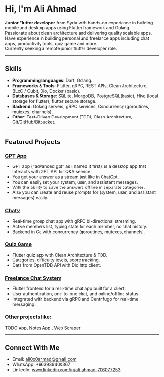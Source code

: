 #  Hi, I'm Ali Ahmad
**Junior Flutter developer** from Syria with hands-on experience in building mobile and desktop apps using Flutter framework and Golang.  
Passionate about clean architecture and delivering quality scalable apps. Have experience in building personal and freelance apps including chat apps, productivity tools, quiz game and more.  
Currently seeking a remote junior flutter developer role.

---

## Skills
- **Programming languages**: Dart, Golang.  
- **Frameworks & Tools**: Flutter, gRPC, REST APIs, Clean Architecture, BLoC / Cubit, Dio, Docker (basic).
- **Databases & Storage**: SQLite, MongoDB, PostgreSQL(basic), Hive (local storage for flutter), flutter secure storage.  
- **Backend**: Golang servers, gRPC services, Concurrency (goroutines, mutexes, channels).
- **Other**: Test-Driven Development (TDD), Clean Architecture, Git/GitHub/Bitbucket.

---

## Featured Projects

### [GPT App](https://github.com/ALIxAHMAD/gpt_app)
- GPT app ("advanced gpt" as I named it first), is a desktop app that interacts with GPT API for Q&A service.  
- You get your answer as a stream just like in ChatGpt.  
- You can easily set your system, user, and assistant messages.  
- With the ability to save the answers offline in separate categories.  
- Also you can create and reuse prompts for (system, user, and assistant messages) easily.

### [Chaty](https://github.com/ALIxAHMAD/chaty)
- Real-time group chat app with gRPC bi-directional streaming.  
- Active members list, typing state for each member, no chat history.  
- Backend in Go with concurrency (goroutines, mutexes, channels). 

### [Quiz Game](https://github.com/ALIxAHMAD/quiz_game)
- Flutter quiz app with Clean Architecture & TDD.  
- Categories, difficulty levels, score tracking.  
- Data from OpenTDB API with Dio http client.  

### [Freelance Chat System](https://github.com/ALIxAHMAD/chat_system_case_study)
- Flutter frontend for a real-time chat app built for a client.  
- User authentication, one-to-one chat, and online/offline status.  
- Integrated with backend via gRPC and Centrifugo for real-time messaging.

### Other projects like:
[TODO App](https://github.com/ALIxAHMAD/todo_app), [Notes App](https://github.com/ALIxAHMAD/notes_app) , [Web Scraper](https://github.com/ALIxAHMAD/medium_scraper)

---


## Connect With Me
- Email: ali0x0ahmad@gmail.com
- WhatsApp: +963939400367  
- LinkedIn: www.linkedin.com/in/ali-ahmad-706077253
